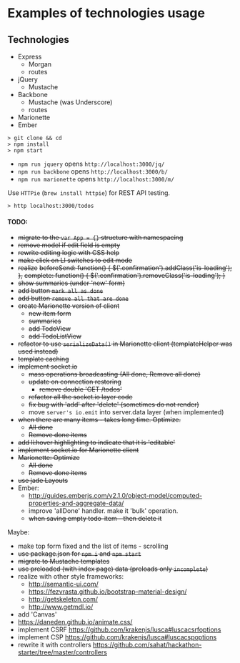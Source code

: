 # Examples of technologies usage

## Technologies

- Express
  - Morgan
  - routes
- jQuery
  - Mustache
- Backbone
  - Mustache (was Underscore)
  - routes
- Marionette
- Ember

```
> git clone && cd
> npm install
> npm start
```
- `npm run jquery` opens `http://localhost:3000/jq/`
- `npm run backbone` opens `http://localhost:3000/b/`
- `npm run marionette` opens `http://localhost:3000/m/`

Use `HTTPie` (`brew install httpie`) for REST API testing.
```
> http localhost:3000/todos
```

#### TODO:
- ~~migrate to the `var App = {}` structure with namespacing~~
- ~~remove model if edit field is empty~~
- ~~rewrite editing logic with CSS help~~
- ~~make click on LI switches to edit mode~~
- ~~realize~~
  ~~beforeSend: function() { $('.confirmation').addClass('is-loading'); },~~
  ~~complete: function() { $('.confirmation').removeClass('is-loading'); }~~
- ~~show summaries (under 'new' form)~~
- ~~add button `mark all as done`~~
- ~~add button `remove all that are done`~~
- ~~create Marionette version of client~~
  - ~~new item form~~
  - ~~summaries~~
  - ~~add TodoView~~
  - ~~add TodoListView~~
- ~~refactor to use `serializeData()` in Marionette client (templateHelper was used instead)~~
- ~~template caching~~
- ~~implement socket.io~~
  - ~~mass operations broadcasting (All done, Remove all done)~~
  - ~~update on connection restoring~~
    - ~~remove double 'GET /todos'~~
  - ~~refactor all the socket.io layer code~~
  - ~~fix bug with 'add' after 'delete' (sometimes do not render)~~
  - move `server's io.emit` into server.data layer (when implemented)
- ~~when there are many items - takes long time. Optimize.~~
  - ~~All done~~
  - ~~Remove done items~~
- ~~add li:hover highlighting to indicate that it is 'editable'~~
- ~~implement socket.io for Marionette client~~
- ~~Marionette: Optimize~~
  - ~~All done~~
  - ~~Remove done items~~
- ~~use jade Layouts~~
- Ember:
  - http://guides.emberjs.com/v2.1.0/object-model/computed-properties-and-aggregate-data/
  - improve 'allDone' handler. make it 'bulk' operation.
  - ~~when saving empty todo-item - then delete it~~

Maybe:
- make top form fixed and the list of items - scrolling
- ~~use package.json for `npm i` and `npm start`~~
- ~~migrate to Mustache templates~~
- ~~use preloaded (with index page) data (preloads only `incomplete`)~~
- realize with other style frameworks:
  - http://semantic-ui.com/
  - https://fezvrasta.github.io/bootstrap-material-design/
  - http://getskeleton.com/
  - http://www.getmdl.io/
- add 'Canvas'
- https://daneden.github.io/animate.css/
- implement CSRF https://github.com/krakenjs/lusca#luscacsrfoptions
- implement CSP https://github.com/krakenjs/lusca#luscacspoptions
- rewrite it with controllers https://github.com/sahat/hackathon-starter/tree/master/controllers
